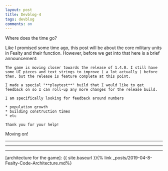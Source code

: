 ```yaml
---
layout: post
title: Devblog-4
tags: devblog
comments: on
---
```


Where does the time go?

Like I promised some time ago, this post will be about the core military units in Fealty and their function. However, before we get into that here is a brief announcement:

    The game is moving closer towards the release of 1.4.0. I still have some UI pieces and text strings to improve ( a lot actually ) before then, but the release is feature complete at this point. 

    I made a special "**playtest**" build that I would like to get feedback on so I can roll-up any more changes for the release build.

    I am specifically looking for feedback around numbers

    * population growth
    * building construction times
    * etc

    Thank you for your help!

Moving on!

---

---

---

[architecture for the game]: {{ site.baseurl }}{% link _posts/2019-04-8-Fealty-Code-Architecture.md%}